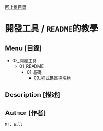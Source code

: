 [回上層目錄](../README.md)

# 開發工具 / `README`的教學

## **Menu [目錄]**
+ 03_開發工具
    + 01_README
        + 01_基礎
            + [09_程式碼區塊名稱](01_基礎/09_程式碼區塊名稱.md)

## **Description [描述]**


## **Author [作者]**
`Mr. Will`
